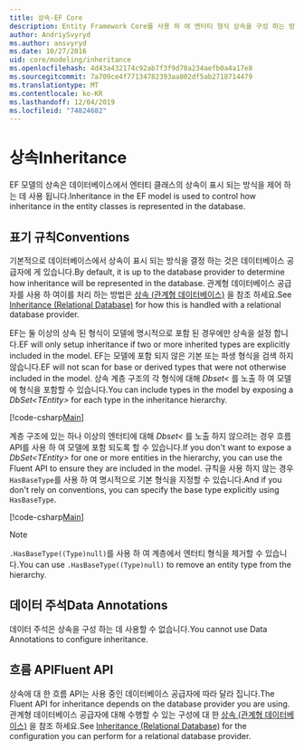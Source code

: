 ```yaml
---
title: 상속-EF Core
description: Entity Framework Core를 사용 하 여 엔터티 형식 상속을 구성 하는 방법
author: AndriySvyryd
ms.author: ansvyryd
ms.date: 10/27/2016
uid: core/modeling/inheritance
ms.openlocfilehash: 4d43a432174c92ab7f3f9d78a234aefb0a4a17e8
ms.sourcegitcommit: 7a709ce4f77134782393aa802df5ab2718714479
ms.translationtype: MT
ms.contentlocale: ko-KR
ms.lasthandoff: 12/04/2019
ms.locfileid: "74824682"
---
```

# <a name="inheritance"></a><span data-ttu-id="c5065-103">상속</span><span class="sxs-lookup"><span data-stu-id="c5065-103">Inheritance</span></span>

<span data-ttu-id="c5065-104">EF 모델의 상속은 데이터베이스에서 엔터티 클래스의 상속이 표시 되는 방식을 제어 하는 데 사용 됩니다.</span><span class="sxs-lookup"><span data-stu-id="c5065-104">Inheritance in the EF model is used to control how inheritance in the entity classes is represented in the database.</span></span>

## <a name="conventions"></a><span data-ttu-id="c5065-105">표기 규칙</span><span class="sxs-lookup"><span data-stu-id="c5065-105">Conventions</span></span>

<span data-ttu-id="c5065-106">기본적으로 데이터베이스에서 상속이 표시 되는 방식을 결정 하는 것은 데이터베이스 공급자에 게 있습니다.</span><span class="sxs-lookup"><span data-stu-id="c5065-106">By default, it is up to the database provider to determine how inheritance will be represented in the database.</span></span> <span data-ttu-id="c5065-107">관계형 데이터베이스 공급자를 사용 하 여이를 처리 하는 방법은 [상속 (관계형 데이터베이스)](relational/inheritance.md) 을 참조 하세요.</span><span class="sxs-lookup"><span data-stu-id="c5065-107">See [Inheritance (Relational Database)](relational/inheritance.md) for how this is handled with a relational database provider.</span></span>

<span data-ttu-id="c5065-108">EF는 둘 이상의 상속 된 형식이 모델에 명시적으로 포함 된 경우에만 상속을 설정 합니다.</span><span class="sxs-lookup"><span data-stu-id="c5065-108">EF will only setup inheritance if two or more inherited types are explicitly included in the model.</span></span> <span data-ttu-id="c5065-109">EF는 모델에 포함 되지 않은 기본 또는 파생 형식을 검색 하지 않습니다.</span><span class="sxs-lookup"><span data-stu-id="c5065-109">EF will not scan for base or derived types that were not otherwise included in the model.</span></span> <span data-ttu-id="c5065-110">상속 계층 구조의 각 형식에 대해 *Dbset\<* 를 노출 하 여 모델에 형식을 포함할 수 있습니다.</span><span class="sxs-lookup"><span data-stu-id="c5065-110">You can include types in the model by exposing a *DbSet\<TEntity>* for each type in the inheritance hierarchy.</span></span>

[!code-csharp[Main](../../../samples/core/Modeling/Conventions/InheritanceDbSets.cs?highlight=3-4&name=Model)]

<span data-ttu-id="c5065-111">계층 구조에 있는 하나 이상의 엔터티에 대해 *Dbset\<* 를 노출 하지 않으려는 경우 흐름 API를 사용 하 여 모델에 포함 되도록 할 수 있습니다.</span><span class="sxs-lookup"><span data-stu-id="c5065-111">If you don't want to expose a *DbSet\<TEntity>* for one or more entities in the hierarchy, you can use the Fluent API to ensure they are included in the model.</span></span>
<span data-ttu-id="c5065-112">규칙을 사용 하지 않는 경우 `HasBaseType`를 사용 하 여 명시적으로 기본 형식을 지정할 수 있습니다.</span><span class="sxs-lookup"><span data-stu-id="c5065-112">And if you don't rely on conventions, you can specify the base type explicitly using `HasBaseType`.</span></span>

[!code-csharp[Main](../../../samples/core/Modeling/Conventions/InheritanceModelBuilder.cs?highlight=7&name=Context)]

> [!NOTE]
> <span data-ttu-id="c5065-113">`.HasBaseType((Type)null)`를 사용 하 여 계층에서 엔터티 형식을 제거할 수 있습니다.</span><span class="sxs-lookup"><span data-stu-id="c5065-113">You can use `.HasBaseType((Type)null)` to remove an entity type from the hierarchy.</span></span>

## <a name="data-annotations"></a><span data-ttu-id="c5065-114">데이터 주석</span><span class="sxs-lookup"><span data-stu-id="c5065-114">Data Annotations</span></span>

<span data-ttu-id="c5065-115">데이터 주석은 상속을 구성 하는 데 사용할 수 없습니다.</span><span class="sxs-lookup"><span data-stu-id="c5065-115">You cannot use Data Annotations to configure inheritance.</span></span>

## <a name="fluent-api"></a><span data-ttu-id="c5065-116">흐름 API</span><span class="sxs-lookup"><span data-stu-id="c5065-116">Fluent API</span></span>

<span data-ttu-id="c5065-117">상속에 대 한 흐름 API는 사용 중인 데이터베이스 공급자에 따라 달라 집니다.</span><span class="sxs-lookup"><span data-stu-id="c5065-117">The Fluent API for inheritance depends on the database provider you are using.</span></span> <span data-ttu-id="c5065-118">관계형 데이터베이스 공급자에 대해 수행할 수 있는 구성에 대 한 [상속 (관계형 데이터베이스)](relational/inheritance.md) 을 참조 하세요.</span><span class="sxs-lookup"><span data-stu-id="c5065-118">See [Inheritance (Relational Database)](relational/inheritance.md) for the configuration you can perform for a relational database provider.</span></span>
